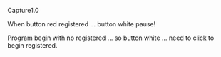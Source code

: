 Capture1.0

When button red registered ... button white pause!

Program begin with no registered ... so button white ... need to click to begin registered.
